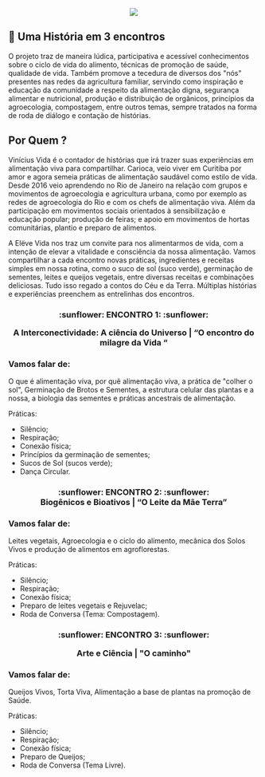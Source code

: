 
<p align = "center">
 <img src ="https://github.com/Vinimoura/vidav/blob/master/eleve%20vida%20logo.jpg">
</p>

## :seedling: Uma História em 3 encontros 

O projeto traz de maneira lúdica, participativa e acessível conhecimentos sobre o ciclo de vida do alimento, técnicas de promoção de saúde, qualidade de vida. Também promove a tecedura de diversos dos "nós" presentes nas redes da agricultura familiar, servindo como inspiração e educação da comunidade a respeito da alimentação digna, segurança alimentar e nutricional, produção e distribuição de orgânicos, princípios da agroecologia, compostagem, entre outros temas, sempre tratados na forma de roda de diálogo e contação de histórias.

## Por Quem ?

Vinícius Vida é o contador de histórias que irá trazer suas experiências em alimentação viva para compartilhar. Carioca, veio viver em Curitiba por amor e agora semeia práticas de alimentação saudável como estilo de vida. Desde 2016 veio aprendendo no Rio de Janeiro na relação com grupos e movimentos de agroecologia e agricultura urbana, como por exemplo as redes de agroecologia do Rio e com os chefs de alimentação viva. Além da participação em movimentos sociais orientados à sensibilização e educação popular; produção de feiras; e apoio em movimentos de hortas comunitárias, plantio e preparo de alimentos.

A Elëve Vida nos traz um convite para nos alimentarmos de vida, com a intenção de elevar a vitalidade e consciência da nossa alimentação. Vamos compartilhar a cada encontro novas práticas, ingredientes e receitas simples em nossa rotina, como o suco de sol (suco verde), germinação de sementes, leites e queijos vegetais, entre diversas receitas e combinações deliciosas. Tudo isso regado a contos do Céu e da Terra.  Múltiplas histórias e experiências preenchem as entrelinhas dos encontros. 

<h3 align="center">
:sunflower: ENCONTRO 1: :sunflower: 
<br>

A Interconectividade: A ciência do Universo | “O encontro do milagre da Vida “

### Vamos falar de:

O que é alimentação viva, por quê alimentação viva, a prática de "colher o sol", Germinação de Brotos e Sementes, a estrutura celular das plantas e a nossa, a biologia das sementes e práticas ancestrais de alimentação.

Práticas:
* Silêncio; 
* Respiração;
* Conexão física;
* Princípios da germinação de sementes;
* Sucos de Sol (sucos verde);
* Dança Circular.

<h3 align="center"> :sunflower: ENCONTRO 2: :sunflower: 
<br>
 Biogênicos e Bioativos  | “O Leite da Mãe Terra”

### Vamos falar de:

Leites vegetais, Agroecologia e o ciclo do alimento, mecânica dos Solos Vivos e produção de alimentos em agroflorestas.

Práticas: 
* Silêncio; 
* Respiração;
* Conexão física;
* Preparo de leites vegetais e Rejuvelac;
* Roda de Conversa (Tema: Compostagem).

<h3 align="center"> :sunflower: ENCONTRO 3: :sunflower: <br>
 
 Arte e Ciência | "O caminho" 

### Vamos falar de: 

Queijos Vivos, Torta Viva, Alimentação a base de plantas na promoção de Saúde.

Práticas: 
* Silêncio; 
* Respiração;
* Conexão física;
* Preparo de Queijos;
* Roda de Conversa (Tema Livre).
